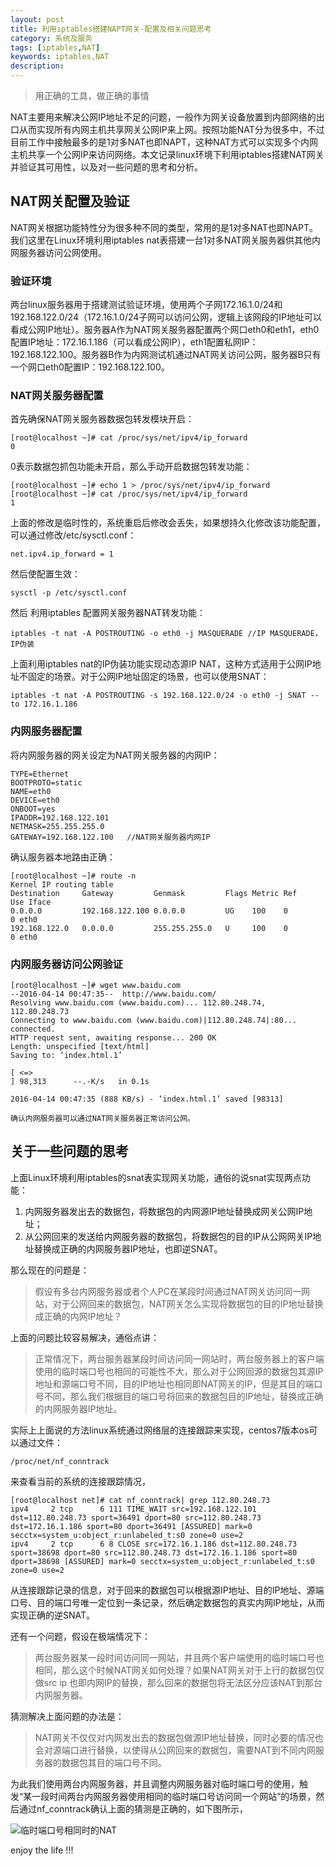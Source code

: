 ```yaml
---
layout: post
title: 利用iptables搭建NAPT网关-配置及相关问题思考
category: 系统及服务
tags: [iptables,NAT]
keywords: iptables,NAT
description: 
---
```


> 用正确的工具，做正确的事情

NAT主要用来解决公网IP地址不足的问题，一般作为网关设备放置到内部网络的出口从而实现所有内网主机共享网关公网IP来上网。按照功能NAT分为很多中，不过目前工作中接触最多的是1对多NAT也即NAPT，这种NAT方式可以实现多个内网主机共享一个公网IP来访问网络。本文记录linux环境下利用iptables搭建NAT网关并验证其可用性，以及对一些问题的思考和分析。

## NAT网关配置及验证
	
NAT网关根据功能特性分为很多种不同的类型，常用的是1对多NAT也即NAPT。我们这里在Linux环境利用iptables nat表搭建一台1对多NAT网关服务器供其他内网服务器访问公网使用。 
	
### 验证环境

两台linux服务器用于搭建测试验证环境，使用两个子网172.16.1.0/24和192.168.122.0/24（172.16.1.0/24子网可以访问公网，逻辑上该网段的IP地址可以看成公网IP地址）。服务器A作为NAT网关服务器配置两个网口eth0和eth1，eth0 配置IP地址：172.16.1.186（可以看成公网IP），eth1配置私网IP：192.168.122.100。服务器B作为内网测试机通过NAT网关访问公网，服务器B只有一个网口eth0配置IP：192.168.122.100。

### NAT网关服务器配置
首先确保NAT网关服务器数据包转发模块开启：
	
	[root@localhost ~]# cat /proc/sys/net/ipv4/ip_forward
	0

0表示数据包抓包功能未开启，那么手动开启数据包转发功能：

	[root@localhost ~]# echo 1 > /proc/sys/net/ipv4/ip_forward
	[root@localhost ~]# cat /proc/sys/net/ipv4/ip_forward
	1

上面的修改是临时性的，系统重启后修改会丢失，如果想持久化修改该功能配置，可以通过修改/etc/sysctl.conf：

	net.ipv4.ip_forward = 1

然后使配置生效：

	sysctl -p /etc/sysctl.conf

然后 利用iptables 配置网关服务器NAT转发功能：

	iptables -t nat -A POSTROUTING -o eth0 -j MASQUERADE //IP MASQUERADE，IP伪装

上面利用iptables nat的IP伪装功能实现动态源IP NAT，这种方式适用于公网IP地址不固定的场景。对于公网IP地址固定的场景，也可以使用SNAT：

	iptables -t nat -A POSTROUTING -s 192.168.122.0/24 -o eth0 -j SNAT --to 172.16.1.186

### 内网服务器配置

将内网服务器的网关设定为NAT网关服务器的内网IP：

	TYPE=Ethernet
	BOOTPROTO=static
	NAME=eth0
	DEVICE=eth0
	ONBOOT=yes
	IPADDR=192.168.122.101
	NETMASK=255.255.255.0
	GATEWAY=192.168.122.100   //NAT网关服务器内网IP
	
确认服务器本地路由正确：

	[root@localhost ~]# route -n
	Kernel IP routing table
	Destination     Gateway         Genmask         Flags Metric Ref    Use Iface
	0.0.0.0         192.168.122.100 0.0.0.0         UG    100    0        0 eth0
	192.168.122.0   0.0.0.0         255.255.255.0   U     100    0        0 eth0	

### 内网服务器访问公网验证

	[root@localhost ~]# wget www.baidu.com
	--2016-04-14 00:47:35--  http://www.baidu.com/
	Resolving www.baidu.com (www.baidu.com)... 112.80.248.74, 112.80.248.73
	Connecting to www.baidu.com (www.baidu.com)|112.80.248.74|:80... connected.
	HTTP request sent, awaiting response... 200 OK
	Length: unspecified [text/html]
	Saving to: ‘index.html.1’
	
    [ <=>                                                                                                            ] 98,313      --.-K/s   in 0.1s
	
	2016-04-14 00:47:35 (888 KB/s) - ‘index.html.1’ saved [98313]

	确认内网服务器可以通过NAT网关服务器正常访问公网。

## 关于一些问题的思考

上面Linux环境利用iptables的snat表实现网关功能，通俗的说snat实现两点功能：

1. 内网服务器发出去的数据包，将数据包的内网源IP地址替换成网关公网IP地址； 
2. 从公网回来的发送给内网服务器的数据包，将数据包的目的IP从公网网关IP地址替换成正确的内网服务器IP地址，也即逆SNAT。

那么现在的问题是：

>假设有多台内网服务器或者个人PC在某段时间通过NAT网关访问同一网站，对于公网回来的数据包，NAT网关怎么实现将数据包的目的IP地址替换成正确的内网IP地址？

上面的问题比较容易解决，通俗点讲：

>正常情况下，两台服务器某段时间访问同一网站时，两台服务器上的客户端使用的临时端口号也相同的可能性不大，那么对于公网回源的数据包其源IP地址和源端口号不同，目的IP地址也相同即NAT网关的IP，但是其目的端口号不同，那么我们根据目的端口号将回来的数据包目的IP地址，替换成正确的内网服务器IP地址。

实际上上面说的方法linux系统通过网络层的连接跟踪来实现，centos7版本os可以通过文件：
	
	/proc/net/nf_conntrack

来查看当前的系统的连接跟踪情况，

	[root@localhost net]# cat nf_conntrack| grep 112.80.248.73
	ipv4     2 tcp      6 111 TIME_WAIT src=192.168.122.101 dst=112.80.248.73 sport=36491 dport=80 src=112.80.248.73 dst=172.16.1.186 sport=80 dport=36491 [ASSURED] mark=0 secctx=system_u:object_r:unlabeled_t:s0 zone=0 use=2
	ipv4     2 tcp      6 8 CLOSE src=172.16.1.186 dst=112.80.248.73 sport=38698 dport=80 src=112.80.248.73 dst=172.16.1.186 sport=80 dport=38698 [ASSURED] mark=0 secctx=system_u:object_r:unlabeled_t:s0 zone=0 use=2
	
从连接跟踪记录的信息，对于回来的数据包可以根据源IP地址、目的IP地址、源端口号、目的端口号唯一定位到一条记录，然后确定数据包的真实内网IP地址，从而实现正确的逆SNAT。

还有一个问题，假设在极端情况下：
	
>两台服务器某一段时间访问同一网站，并且两个客户端使用的临时端口号也相同，那么这个时候NAT网关如何处理？如果NAT网关对于上行的数据包仅做src ip 也即内网IP的替换，那么回来的数据包将无法区分应该NAT到那台内网服务器。

猜测解决上面问题的办法是：

>NAT网关不仅仅对内网发出去的数据包做源IP地址替换，同时必要的情况也会对源端口进行替换，以使得从公网回来的数据包，需要NAT到不同内网服务器的数据包其目的端口号不同。

为此我们使用两台内网服务器，并且调整内网服务器对临时端口号的使用，触发“某一段时间两台内网服务器使用相同的临时端口号访问同一个网站”的场景，然后通过nf_conntrack确认上面的猜测是正确的，如下图所示，

![临时端口号相同时的NAT](http://7u2rbh.com1.z0.glb.clouddn.com/portsame.png)



enjoy the life !!!

